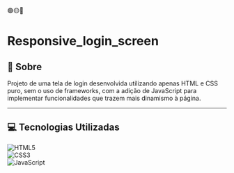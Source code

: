 🟢🟡🔴

# Responsive_login_screen

## 🧐 Sobre

Projeto de uma tela de login desenvolvida utilizando apenas HTML e CSS puro, sem o uso de frameworks, com a adição de JavaScript para implementar funcionalidades que trazem mais dinamismo à página.

---

## 💻 Tecnologias Utilizadas

![HTML5](https://img.shields.io/badge/html5-%23E34F26.svg?style=for-the-badge&logo=html5&logoColor=white)  
![CSS3](https://img.shields.io/badge/css3-%231572B6.svg?style=for-the-badge&logo=css3&logoColor=white)  
![JavaScript](https://img.shields.io/badge/javascript-%23323330.svg?style=for-the-badge&logo=javascript&logoColor=%23F7DF1E)  